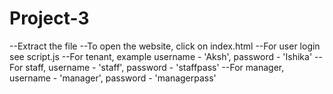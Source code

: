 # Project-3
--Extract the file
--To open the website, click on index.html
--For user login see script.js
--For tenant, example username - 'Aksh', password - 'Ishika'
--For staff, username - 'staff', password - 'staffpass'
--For manager, username - 'manager', password - 'managerpass'
